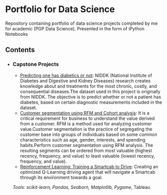 # Portfolio for Data Science
Repository containing portfolio of data science projects completed by me for academic (PGP Data Science). Presented in the form of iPython Notebooks

## Contents

- ### Capstone Projects

	- [Predicting one has diabetics or not](https://github.com/sayarsamanta/Data-Science-Projects/blob/main/Healthcare%20Diabetics/healthcare_pgp_sayar_samanta.ipynb): NIDDK (National Institute of Diabetes and Digestive and Kidney Diseases) research creates knowledge about and treatments for the most chronic, costly, and consequential diseases.The dataset used in this project is originally from NIDDK. The objective is to predict whether or not a patient has diabetes, based on certain diagnostic measurements included in the dataset.
	- [Customer segmentation using RFM and Cohort analysis](https://github.com/sayarsamanta/Data-Science-Projects/blob/main/Retail%20Analysys/retail_sayar_pgp_capstone.ipynb): It is a critical requirement for business to understand the value derived from a customer. RFM is a method used for analyzing customer value.Customer segmentation is the practice of segregating the customer base into groups of individuals based on some common characteristics such as age, gender, interests, and spending habits.Perform customer segmentation using RFM analysis. The resulting segments can be ordered from most valuable (highest recency, frequency, and value) to least valuable (lowest recency, frequency, and value).
	- [Reinforcement Learning: Training a Smartcab to Drive](https://github.com/sajal2692/Training-a-Smartcab-to-Drive): Creating an optimized Q-Learning driving agent that will navigate a Smartcab through its environment towards a goal.


	_Tools: scikit-learn, Pandas, Seaborn, Matplotlib, Pygame_, Tableau



